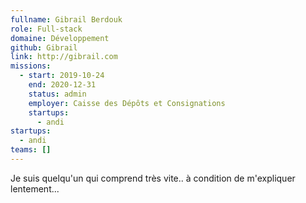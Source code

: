 ```yaml
---
fullname: Gibrail Berdouk
role: Full-stack
domaine: Développement
github: Gibrail
link: http://gibrail.com
missions:
  - start: 2019-10-24
    end: 2020-12-31
    status: admin
    employer: Caisse des Dépôts et Consignations
    startups:
      - andi
startups:
  - andi
teams: []
---
```

Je suis quelqu'un qui comprend très vite.. à condition de m'expliquer lentement...